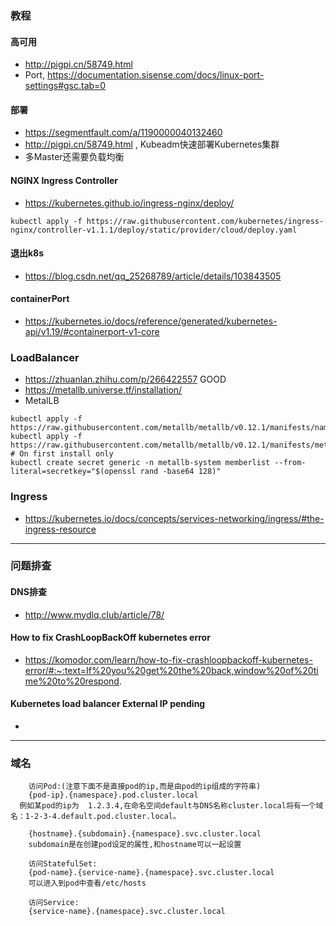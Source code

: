 

### 教程
#### 高可用
* http://pigpi.cn/58749.html
* Port, https://documentation.sisense.com/docs/linux-port-settings#gsc.tab=0

#### 部署
* https://segmentfault.com/a/1190000040132460
* http://pigpi.cn/58749.html , Kubeadm快速部署Kubernetes集群
* 多Master还需要负载均衡




#### NGINX Ingress Controller
* https://kubernetes.github.io/ingress-nginx/deploy/
```
kubectl apply -f https://raw.githubusercontent.com/kubernetes/ingress-nginx/controller-v1.1.1/deploy/static/provider/cloud/deploy.yaml
```

#### 退出k8s
* https://blog.csdn.net/qq_25268789/article/details/103843505


#### containerPort
* https://kubernetes.io/docs/reference/generated/kubernetes-api/v1.19/#containerport-v1-core



### LoadBalancer
* https://zhuanlan.zhihu.com/p/266422557 GOOD
* https://metallb.universe.tf/installation/
* MetalLB 
```
kubectl apply -f https://raw.githubusercontent.com/metallb/metallb/v0.12.1/manifests/namespace.yaml
kubectl apply -f https://raw.githubusercontent.com/metallb/metallb/v0.12.1/manifests/metallb.yaml
# On first install only
kubectl create secret generic -n metallb-system memberlist --from-literal=secretkey="$(openssl rand -base64 128)"
```

### Ingress
* https://kubernetes.io/docs/concepts/services-networking/ingress/#the-ingress-resource


---
### 问题排查
#### DNS排查
* http://www.mydlq.club/article/78/

#### How to fix CrashLoopBackOff kubernetes error
* https://komodor.com/learn/how-to-fix-crashloopbackoff-kubernetes-error/#:~:text=If%20you%20get%20the%20back,window%20of%20time%20to%20respond.

#### Kubernetes load balancer External IP pending
*

---
### 域名
```
    访问Pod:(注意下面不是直接pod的ip,而是由pod的ip组成的字符串)
    {pod-ip}.{namespace}.pod.cluster.local
  例如某pod的ip为  1.2.3.4,在命名空间default与DNS名称cluster.local将有一个域名：1-2-3-4.default.pod.cluster.local。

    {hostname}.{subdomain}.{namespace}.svc.cluster.local
    subdomain是在创建pod设定的属性,和hostname可以一起设置
    
    访问StatefulSet:
    {pod-name}.{service-name}.{namespace}.svc.cluster.local
    可以进入到pod中查看/etc/hosts
    
    访问Service:
    {service-name}.{namespace}.svc.cluster.local


```

